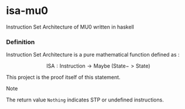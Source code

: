 # isa-mu0
Instruction Set Architecture of MU0 written in haskell

### Definition
Instruction Set Architecture is a pure mathematical function defined as :

$$
\text{ISA}:\text{Instruction}\rightarrow \text{Maybe}\;(\text{State}->\text{State})
$$

This project is the proof itself of this statement.

> [!NOTE]
> The return value `Nothing` indicates STP or undefined instructions.